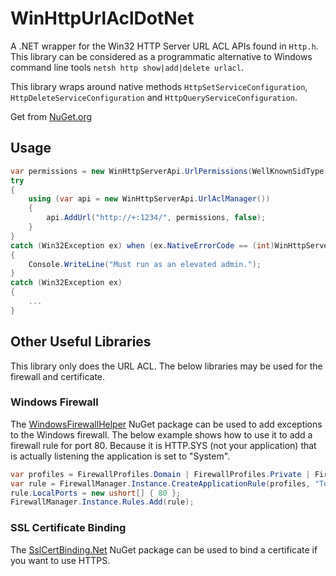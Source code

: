 # WinHttpUrlAclDotNet
A .NET wrapper for the Win32 HTTP Server URL ACL APIs found in `Http.h`. This library can be considered as a programmatic alternative to Windows command line tools `netsh http show|add|delete urlacl`.

This library wraps around native methods `HttpSetServiceConfiguration`, `HttpDeleteServiceConfiguration` and `HttpQueryServiceConfiguration`.

Get from [NuGet.org](https://www.nuget.org/packages/WinHttpUrlAclDotNet/1.0.0)

## Usage
```c#
var permissions = new WinHttpServerApi.UrlPermissions(WellKnownSidType.AuthenticatedUserSid);
try
{
    using (var api = new WinHttpServerApi.UrlAclManager())
    {
        api.AddUrl("http://+:1234/", permissions, false);
    }
}
catch (Win32Exception ex) when (ex.NativeErrorCode == (int)WinHttpServerApi.Win32ErrorCode.ERROR_ACCESS_DENIED)
{
    Console.WriteLine("Must run as an elevated admin.");
}
catch (Win32Exception ex)
{
    ...
}
```

## Other Useful Libraries
This library only does the URL ACL. The below libraries may be used for the firewall and certificate.

### Windows Firewall
The [WindowsFirewallHelper](https://www.nuget.org/packages/WindowsFirewallHelper/) NuGet package can be used to add exceptions to the Windows firewall.
The below example shows how to use it to add a firewall rule for port 80. Because it is HTTP.SYS (not your application) that is actually listening the application is set to "System".

```C#
var profiles = FirewallProfiles.Domain | FirewallProfiles.Private | FirewallProfiles.Public;
var rule = FirewallManager.Instance.CreateApplicationRule(profiles, "Test rule for HTTP.SYS", FirewallAction.Allow, "System", FirewallProtocol.TCP);
rule.LocalPorts = new ushort[] { 80 };
FirewallManager.Instance.Rules.Add(rule);
```

### SSL Certificate Binding
The [SslCertBinding.Net](https://www.nuget.org/packages/SslCertBinding.Net/) NuGet package can be used to bind a certificate if you want to use HTTPS.
